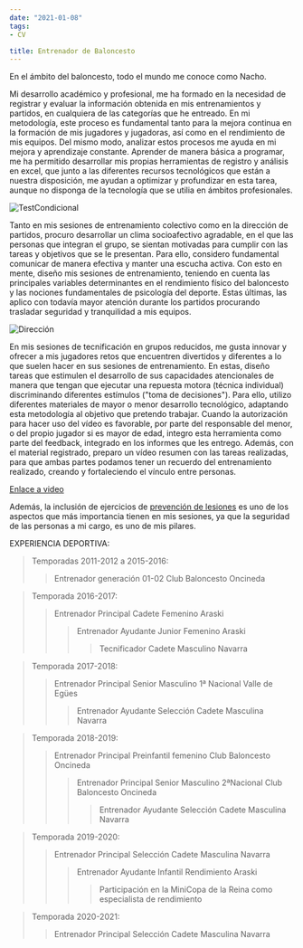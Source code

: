 ```yaml
---
date: "2021-01-08"
tags:
- CV

title: Entrenador de Baloncesto 
---
```


En el ámbito del baloncesto, todo el mundo me conoce como Nacho. 

Mi desarrollo académico y profesional, me ha formado en la necesidad de registrar y evaluar la información obtenida en mis entrenamientos y partidos, en cualquiera de las categorías que he entreado. En mi metodología, este proceso es fundamental tanto para la mejora continua en la formación de mis jugadores y jugadoras, así como en el rendimiento de mis equipos. Del mismo modo, analizar estos procesos me ayuda en mi mejora y aprendizaje constante. Aprender de manera básica a programar, me ha permitido desarrollar mis propias herramientas de registro y análisis en excel, que junto a las diferentes recursos tecnológicos que están a nuestra disposición, me ayudan a optimizar y profundizar en esta tarea, aunque no disponga de la tecnología que se utilia en ámbitos profesionales. 

![TestCondicional](https://media-exp1.licdn.com/dms/image/C5622AQFKUq4-i5347g/feedshare-shrink_800-alternative/0/1606163538744?e=1613001600&v=beta&t=CH3MeykPJByfesdvZMlMf5Qu34pPRqT4vP2zhyQ-eXE)

Tanto en mis sesiones de entrenamiento colectivo como en la dirección de partidos, procuro desarrollar un clima socioafectivo agradable, en el que las personas que integran el grupo, se sientan motivadas para cumplir con las tareas y objetivos que se le presentan. Para ello, considero fundamental comunicar de manera efectiva y manter una escucha activa. Con esto en mente, diseño mis sesiones de entrenamiento, teniendo en cuenta las principales variables determinantes en el rendimiento físico del baloncesto y las nociones fundamentales de psicología del deporte. Estas últimas, las aplico con todavía mayor atención durante los partidos procurando trasladar seguridad y tranquilidad a mis equipos. 


![Dirección](https://pbs.twimg.com/profile_banners/815026598/1603573901/1500x500)


En mis sesiones de tecnificación en grupos reducidos, me gusta innovar y ofrecer a mis jugadores retos que encuentren divertidos y diferentes a lo que suelen hacer en sus sesiones de entrenamiento. En estas, diseño tareas que estimulen el desarrollo de sus capacidades atencionales de manera que tengan que ejecutar una repuesta motora (técnica individual) discriminando diferentes estímulos ("toma de decisiones"). Para ello, utilizo diferentes materiales de mayor o menor desarrollo tecnológico, adaptando esta metodología al objetivo que pretendo trabajar. Cuando la autorización para hacer uso del vídeo es favorable, por parte del responsable del menor, o del propio jugador si es mayor de edad, integro esta herramienta como parte del feedback, integrado en los informes que les entrego. Además, con el material registrado, preparo un vídeo resumen con las tareas realizadas, para que ambas partes podamos tener un recuerdo del entrenamiento realizado, creando y fortaleciendo el  vínculo entre personas. 

[Enlace a video](https://twitter.com/i/status/1288432908680691712)

Además, la inclusión de ejercicios de [prevención de lesiones](https://drive.google.com/file/d/1PJH-pWmHotvQrIyzEIuWjbiSzqauZzy7/view?usp=sharing) es uno de los aspectos que más importancia tienen en mis sesiones, ya que la seguridad de las personas a mi cargo, es uno de mis pilares.

EXPERIENCIA DEPORTIVA:

>Temporadas 2011-2012 a 2015-2016:
>>Entrenador generación 01-02 Club Baloncesto Oncineda

>Temporada 2016-2017:
>>Entrenador Principal Cadete Femenino Araski
>>>Entrenador Ayudante Junior Femenino Araski
>>>>Tecnificador Cadete Masculino Navarra

>Temporada 2017-2018:
>>Entrenador Principal Senior Masculino 1ª Nacional Valle de Egües
>>>Entrenador Ayudante Selección Cadete Masculina Navarra

>Temporada 2018-2019:
>>Entrenador Principal Preinfantil femenino Club Baloncesto Oncineda
>>>Entrenador Principal Senior Masculino 2ªNacional Club Baloncesto Oncineda
>>>>Entrenador Ayudante Selección Cadete Masculina Navarra

>Temporada 2019-2020:
>>Entrenador Principal Selección Cadete Masculina Navarra
>>>Entrenador Ayudante Infantil Rendimiento Araski
>>>>Participación en la MiniCopa de la Reina como especialista de rendimiento 

>Temporada 2020-2021:
>>Entrenador Principal Selección Cadete Masculina Navarra
